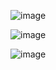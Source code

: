 
![image](https://user-images.githubusercontent.com/55327081/231584030-f07c0c35-f7fb-41fa-8ea3-c5b41bf282a7.png)

![image](https://user-images.githubusercontent.com/55327081/231584124-f7e42a47-3251-41d8-abe8-24c6320d44bd.png)

![image](https://user-images.githubusercontent.com/55327081/231584158-6d541603-e59c-411c-8f22-08ed02c70fc1.png)

